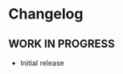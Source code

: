 # Changelog
<!--
	Placeholder for the next version (add instead of version-number-headline below):
	## __WORK IN PROGRESS__
-->
## __WORK IN PROGRESS__
* Initial release